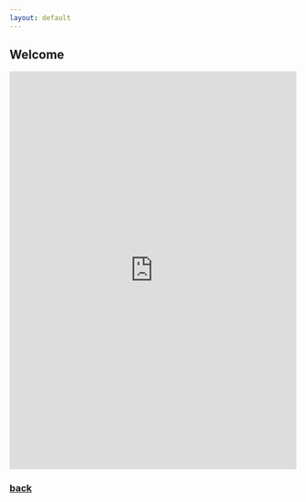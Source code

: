 ```yaml
---
layout: default
---
```


## Welcome

<iframe class="embed-responsive-item" src="https://docs.google.com/forms/d/e/1FAIpQLSePZi9fmgRTYdYGCIcWhI7dx0OvDsbMi4Kri75x1pOxwuWIPA/viewform?embedded=true" width="100%" height="700px" frameborder="0" marginheight="0" marginwidth="0">Loading...</iframe>

### [back](./)
